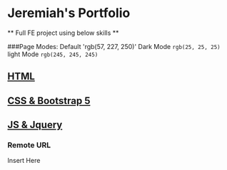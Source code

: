 # Jeremiah's Portfolio
** Full FE project using below skills **


###Page Modes:
Default 'rgb(57, 227, 250)'
Dark Mode `rgb(25, 25, 25)`
light Mode `rgb(245, 245, 245)`


## [HTML](front-end/Portfolio.html)


## [CSS & Bootstrap 5](front-end/Portfolio.html)


## [JS & Jquery](front-end/Portfolio.html)


### Remote URL
Insert Here
